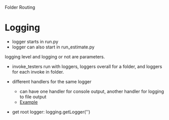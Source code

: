 
Folder Routing

# Logging

- logger starts in run.py
- logger can also start in run_estimate.py

logging level and logging or not are parameters. 

- invoke_testers run with loggers, loggers overall for a folder, and loggers for each invoke in folder. 

- different handlers for the same logger
    + can have one handler for console output, another handler for logging to file output
    + [Example](https://docs.python.org/3/howto/logging-cookbook.html#multiple-handlers-and-formatters)
- get root logger: logging.getLogger('')